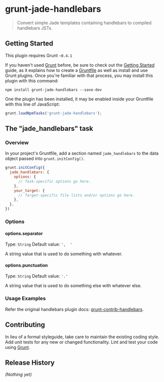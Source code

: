 # grunt-jade-handlebars

> Convert simple Jade templates containing handlebars to compiled handlebars JSTs.

## Getting Started
This plugin requires Grunt `~0.4.1`

If you haven't used [Grunt](http://gruntjs.com/) before, be sure to check out the [Getting Started](http://gruntjs.com/getting-started) guide, as it explains how to create a [Gruntfile](http://gruntjs.com/sample-gruntfile) as well as install and use Grunt plugins. Once you're familiar with that process, you may install this plugin with this command:

```shell
npm install grunt-jade-handlebars --save-dev
```

One the plugin has been installed, it may be enabled inside your Gruntfile with this line of JavaScript:

```js
grunt.loadNpmTasks('grunt-jade-handlebars');
```

## The "jade_handlebars" task

### Overview
In your project's Gruntfile, add a section named `jade_handlebars` to the data object passed into `grunt.initConfig()`.

```js
grunt.initConfig({
  jade_handlebars: {
    options: {
      // Task-specific options go here.
    },
    your_target: {
      // Target-specific file lists and/or options go here.
    },
  },
})
```

### Options

#### options.separator
Type: `String`
Default value: `',  '`

A string value that is used to do something with whatever.

#### options.punctuation
Type: `String`
Default value: `'.'`

A string value that is used to do something else with whatever else.

### Usage Examples

Refer the original handlebars plugin docs: [grunt-contrib-handlebars](https://github.com/gruntjs/grunt-contrib-handlebars).

## Contributing
In lieu of a formal styleguide, take care to maintain the existing coding style. Add unit tests for any new or changed functionality. Lint and test your code using [Grunt](http://gruntjs.com/).

## Release History
_(Nothing yet)_
